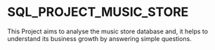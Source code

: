 # SQL_PROJECT_MUSIC_STORE
This Project aims to analyse the music store database and, it helps to understand its business growth by answering simple questions.

